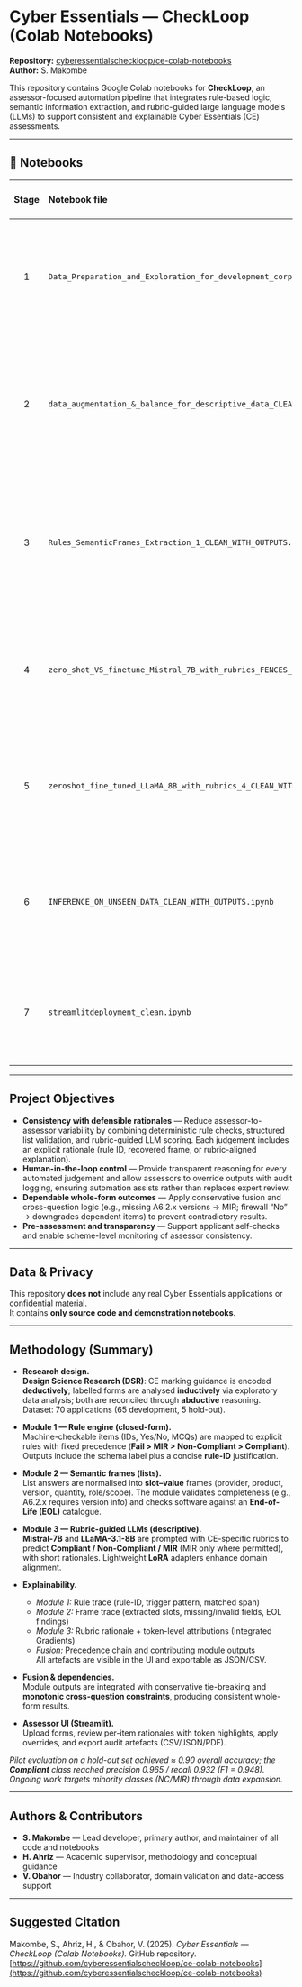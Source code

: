 # Cyber Essentials — CheckLoop (Colab Notebooks)

**Repository:** [cyberessentialscheckloop/ce-colab-notebooks](https://github.com/cyberessentialscheckloop/ce-colab-notebooks)  
**Author:** S. Makombe  

This repository contains Google Colab notebooks for **CheckLoop**, an assessor-focused automation pipeline that integrates rule-based logic, semantic information extraction, and rubric-guided large language models (LLMs) to support consistent and explainable Cyber Essentials (CE) assessments.

---

## 📘 Notebooks

| Stage | Notebook file | Open in Colab | Purpose |
|:--:|:--|:--|:--|
| 1 | `Data_Preparation_and_Exploration_for_development_corpus_CLEAN_WITH_OUTPUTS.ipynb` | [![Open In Colab](https://colab.research.google.com/assets/colab-badge.svg)](https://colab.research.google.com/github/cyberessentialscheckloop/ce-colab-notebooks/blob/main/Data_Preparation_and_Exploration_for_development_corpus_CLEAN_WITH_OUTPUTS.ipynb) | Loads and explores the development corpus, structuring questions, answers, and notes for downstream modules. |
| 2 | `data_augmentation_&_balance_for_descriptive_data_CLEAN_WITH_OUTPUTS.ipynb` | [![Open In Colab](https://colab.research.google.com/assets/colab-badge.svg)](https://colab.research.google.com/github/cyberessentialscheckloop/ce-colab-notebooks/blob/main/data_augmentation_&_balance_for_descriptive_data_CLEAN_WITH_OUTPUTS.ipynb) | Performs class balancing and data augmentation for descriptive answers while preserving label integrity. |
| 3 | `Rules_SemanticFrames_Extraction_1_CLEAN_WITH_OUTPUTS.ipynb` | [![Open In Colab](https://colab.research.google.com/assets/colab-badge.svg)](https://colab.research.google.com/github/cyberessentialscheckloop/ce-colab-notebooks/blob/main/Rules_SemanticFrames_Extraction_1_CLEAN_WITH_OUTPUTS.ipynb) | Encodes CE marking rules (CFG) and extracts semantic frames and entities (spaCy + SRL) aligned to the marking guide. |
| 4 | `zero_shot_VS_finetune_Mistral_7B_with_rubrics_FENCES_STRICT_SAFE_WITH_OUTPUTS.ipynb` | [![Open In Colab](https://colab.research.google.com/assets/colab-badge.svg)](https://colab.research.google.com/github/cyberessentialscheckloop/ce-colab-notebooks/blob/main/zero_shot_VS_finetune_Mistral_7B_with_rubrics_FENCES_STRICT_SAFE_WITH_OUTPUTS.ipynb) | Compares zero-shot and fine-tuned **Mistral-7B** models under CE-specific rubrics (safe rendering for GitHub). |
| 5 | `zeroshot_fine_tuned_LLaMA_8B_with_rubrics_4_CLEAN_WITH_OUTPUTS.ipynb` | [![Open In Colab](https://colab.research.google.com/assets/colab-badge.svg)](https://colab.research.google.com/github/cyberessentialscheckloop/ce-colab-notebooks/blob/main/zeroshot_fine_tuned_LLaMA_8B_with_rubrics_CLEAN.ipynb) | Evaluates **LLaMA-3.1-8B** using CE-specific rubric prompts and reports comparative performance metrics. |
| 6 | `INFERENCE_ON_UNSEEN_DATA_CLEAN_WITH_OUTPUTS.ipynb` | [![Open In Colab](https://colab.research.google.com/assets/colab-badge.svg)](https://colab.research.google.com/github/cyberessentialscheckloop/ce-colab-notebooks/blob/main/INFERENCE_ON_UNSEEN_DATA_CLEAN_WITH_OUTPUTS.ipynb) | Runs the full inference pipeline on held-out forms and saves predictions with explanatory outputs. |
| 7 | `streamlitdeployment_clean.ipynb` | [![Open In Colab](https://colab.research.google.com/assets/colab-badge.svg)](https://colab.research.google.com/github/cyberessentialscheckloop/ce-colab-notebooks/blob/main/streamlitdeployment_clean.ipynb) | Launches the Streamlit assessor interface with override logging and exportable audit artefacts. |

---

##  Project Objectives

- **Consistency with defensible rationales** — Reduce assessor-to-assessor variability by combining deterministic rule checks, structured list validation, and rubric-guided LLM scoring. Each judgement includes an explicit rationale (rule ID, recovered frame, or rubric-aligned explanation).  
- **Human-in-the-loop control** — Provide transparent reasoning for every automated judgement and allow assessors to override outputs with audit logging, ensuring automation assists rather than replaces expert review.  
- **Dependable whole-form outcomes** — Apply conservative fusion and cross-question logic (e.g., missing A6.2.x versions → MIR; firewall “No” → downgrades dependent items) to prevent contradictory results.  
- **Pre-assessment and transparency** — Support applicant self-checks and enable scheme-level monitoring of assessor consistency.

---

##  Data & Privacy

This repository **does not** include any real Cyber Essentials applications or confidential material.  
It contains **only source code and demonstration notebooks**.

---

##  Methodology (Summary)

- **Research design.**  
  **Design Science Research (DSR)**: CE marking guidance is encoded **deductively**; labelled forms are analysed **inductively** via exploratory data analysis; both are reconciled through **abductive** reasoning.  
  Dataset: 70 applications (65 development, 5 hold-out).

- **Module 1 — Rule engine (closed-form).**  
  Machine-checkable items (IDs, Yes/No, MCQs) are mapped to explicit rules with fixed precedence (**Fail > MIR > Non-Compliant > Compliant**). Outputs include the schema label plus a concise **rule-ID** justification.

- **Module 2 — Semantic frames (lists).**  
  List answers are normalised into **slot–value** frames (provider, product, version, quantity, role/scope). The module validates completeness (e.g., A6.2.x requires version info) and checks software against an **End-of-Life (EOL)** catalogue.

- **Module 3 — Rubric-guided LLMs (descriptive).**  
  **Mistral-7B** and **LLaMA-3.1-8B** are prompted with CE-specific rubrics to predict **Compliant / Non-Compliant / MIR** (MIR only where permitted), with short rationales. Lightweight **LoRA** adapters enhance domain alignment.

- **Explainability.**  
  - *Module 1:* Rule trace (rule-ID, trigger pattern, matched span)  
  - *Module 2:* Frame trace (extracted slots, missing/invalid fields, EOL findings)  
  - *Module 3:* Rubric rationale + token-level attributions (Integrated Gradients)  
  - *Fusion:* Precedence chain and contributing module outputs  
  All artefacts are visible in the UI and exportable as JSON/CSV.

- **Fusion & dependencies.**  
  Module outputs are integrated with conservative tie-breaking and **monotonic cross-question constraints**, producing consistent whole-form results.

- **Assessor UI (Streamlit).**  
  Upload forms, review per-item rationales with token highlights, apply overrides, and export audit artefacts (CSV/JSON/PDF).

*Pilot evaluation on a hold-out set achieved ≈ 0.90 overall accuracy; the **Compliant** class reached precision 0.965 / recall 0.932 (F1 = 0.948). Ongoing work targets minority classes (NC/MIR) through data expansion.*

---

##  Authors & Contributors

- **S. Makombe** — Lead developer, primary author, and maintainer of all code and notebooks  
- **H. Ahriz** — Academic supervisor, methodology and conceptual guidance  
- **V. Obahor** — Industry collaborator, domain validation and data-access support

---

##  Suggested Citation

Makombe, S., Ahriz, H., & Obahor, V. (2025). *Cyber Essentials — CheckLoop (Colab Notebooks).* GitHub repository. [https://github.com/cyberessentialscheckloop/ce-colab-notebooks](https://github.com/cyberessentialscheckloop/ce-colab-notebooks)
